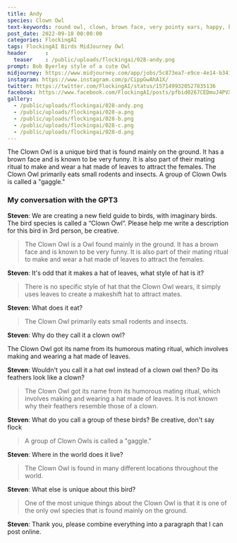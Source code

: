 ```yaml
---
title: Andy
species: Clown Owl
text-keywords: round owl, clown, brown face, very pointy ears, happy, bouncy, the males will wear a hat made of leaves, eats rodents, medium size, has 3 eggs a year, Mostly found on the ground of forested areas,
post_date: 2022-09-18 00:00:00
categories: FlockingAI
tags: FlockingAI Birds MidJourney Owl
header      :
  teaser    : /public/uploads/flockingai/028-andy.png
prompt: Bob Byerley style of a cute Owl
midjourney: https://www.midjourney.com/app/jobs/5c873ea7-e9ce-4e14-b341-933f5f25f053
instagram: https://www.instagram.com/p/CippGwAhA1X/
twitter: https://twitter.com/FlockingAI/status/1571499320527835136
facebook: https://www.facebook.com/FlockingAI/posts/pfbid0267CEDmuJ4PVX2KK492geeXw4PokgJwsgRofjsNRU5Rr68aHcCHGZcaoMj6HYJNwsl
gallery: 
  - /public/uploads/flockingai/028-andy.png
  - /public/uploads/flockingai/028-a.png
  - /public/uploads/flockingai/028-b.png
  - /public/uploads/flockingai/028-c.png
  - /public/uploads/flockingai/028-d.png
---
```


The Clown Owl is a unique bird that is found mainly on the ground. It has a brown face and is known to be very funny. It is also part of their mating ritual to make and wear a hat made of leaves to attract the females. The Clown Owl primarily eats small rodents and insects. A group of Clown Owls is called a "gaggle."

### My conversation with the GPT3

**Steven**: We are creating a new field guide to birds, with imaginary birds. The bird species is called a “Clown Owl”. Please help me write a description for this bird in 3rd person, be creative.

> The Clown Owl is a Owl found mainly in the ground. It has a brown face and is known to be very funny. It is also part of their mating ritual to make and wear a hat made of leaves to attract the females.

**Steven**: It's odd that it makes a hat of leaves, what style of hat is it?

> There is no specific style of hat that the Clown Owl wears, it simply uses leaves to create a makeshift hat to attract mates.

**Steven**: What does it eat?

> The Clown Owl primarily eats small rodents and insects.

**Steven**: Why do they call it a clown owl?

The Clown Owl got its name from its humorous mating ritual, which involves making and wearing a hat made of leaves.

**Steven**: Wouldn't you call it a hat owl instead of a clown owl then? Do its feathers look like a clown?

> The Clown Owl got its name from its humorous mating ritual, which involves making and wearing a hat made of leaves. It is not known why their feathers resemble those of a clown.

**Steven**: What do you call a group of these birds? Be creative, don't say flock

> A group of Clown Owls is called a "gaggle."

**Steven**: Where in the world does it live?

> The Clown Owl is found in many different locations throughout the world.

**Steven**: What else is unique about this bird?

> One of the most unique things about the Clown Owl is that it is one of the only owl species that is found mainly on the ground.

**Steven**: Thank you, please combine everything into a paragraph that I can post online.
